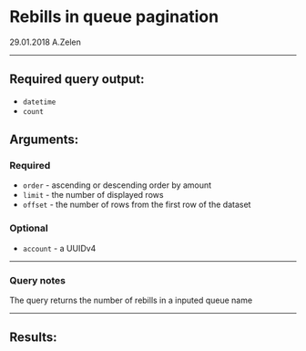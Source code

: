 # Rebills in queue pagination

29.01.2018 A.Zelen

____

## Required query output:

* `datetime`
* `count`

## Arguments:

### Required
* `order` - ascending or descending order by amount
* `limit` - the number of displayed rows
* `offset` - the number of rows from the first row of the dataset


### Optional
* `account` - a UUIDv4

---
### Query notes

The query returns the number of rebills in a inputed queue name


---
## Results:

```
```
